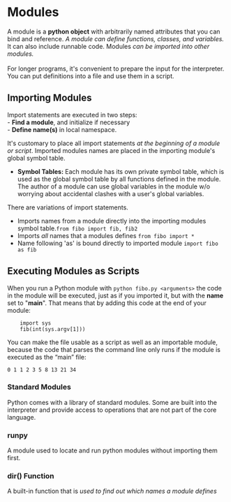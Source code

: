 # Modules
A module is a **python object** with arbitrarily named attributes that you can bind and reference. _A module can define functions, classes, and variables._ It can also include runnable code. Modules _can be imported into other modules._
</br>
</br>
For longer programs, it's convenient to prepare the input for the interpreter. You can put definitions into a file and use them in a script.

## Importing Modules
Import statements are executed in two steps:</br>
    - **Find a module**, and initialize if necessary </br>
    - **Define name(s)** in local namespace. </br>

It's customary to place all import statements _at the beginning of a module or script_. Imported modules names are placed in the importing module's global symbol table.</br>
- **Symbol Tables:**
Each module has its own private symbol table, which is used as the global symbol table by all functions defined in the module. The author of a module can use global variables in the module w/o worrying about accidental clashes with a user's global variables. </br>

There are variations of import statements.</br>
- Imports names from a module directly into the importing modules symbol table.`from fibo import fib, fib2`
- Imports _all_ names that a modules defines `from fibo import *`
- Name following 'as' is bound directly to imported module `import fibo as fib`

## Executing Modules as Scripts
When you run a Python module with `python fibo.py <arguments>` the code in the module will be executed, just as if you imported it, but with the __name__ set to "__main__". That means that by adding this code at the end of your module:

```if __name__ == "__main__":
    import sys
    fib(int(sys.argv[1]))
```
You can make the file usable as a script as well as an importable module, because the code that parses the command line only runs if the module is executed as the “main” file:

```$ python fibo.py 50
0 1 1 2 3 5 8 13 21 34
```

### Standard Modules
Python comes with a library of standard modules. Some are built into the interpreter and provide access to operations that are not part of the core language.

### runpy
A module used to locate and run python modules without importing them first.

### dir() Function
A built-in function that is _used to find out which names a module defines_
